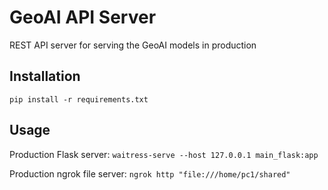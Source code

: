 # GeoAI API Server
REST API server for serving the GeoAI models in production

## Installation
`pip install -r requirements.txt`

## Usage
Production Flask server: `waitress-serve --host 127.0.0.1 main_flask:app`

Production ngrok file server: `ngrok http "file:///home/pc1/shared"`


